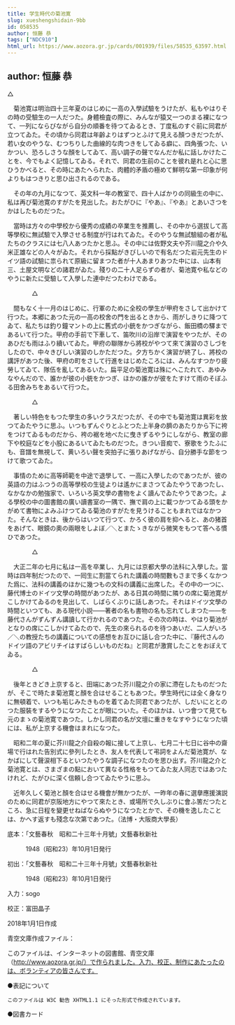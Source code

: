 ```yaml
---
title: 学生時代の菊池寛
slug: xueshengshidain-9bb
id: 058535
author: 恒藤 恭
tags: ["NDC910"]
html_url: https://www.aozora.gr.jp/cards/001939/files/58535_63597.html
---
```


## author: 恒藤 恭

△

　菊池寛は明治四十三年夏のはじめに一高の入學試驗をうけたが、私もやはりその時の受驗生の一人だつた。身體檢査の際に、みんなが猿又一つのまる裸になつて、一列にならびながら自分の順番を待つてゐるとき、丁度私のすぐ前に同君が立つてゐた。その頃から同君は年齡よりはずつとふけて見える顏つきだつたが、若い女のやうな、むつちりした曲線的な肉つきをしてゐる癖に、四角張つた、いかつい、恐ろしさうな顏をしてゐて、高い調子の聲でなんだか私に話しかけたことを、今でもよく記憶してゐる。それで、同君の生前のことを彼れ是れと心に思ひうかべると、その時にあたへられた、肉體的矛盾の極めて鮮明な第一印象が何よりもはつきりと思ひ出されるのである。

　その年の九月になつて、英文科一年の教室で、四十人ばかりの同級生の中に、私は再び菊池寛のすがたを見出した。おたがひに『やあ』、『やあ』とあいさつをかはしたものだつた。

　當時は方々の中學校から優秀の成績の卒業生を推薦し、その中から選拔して高等學校に無試驗で入學させる制度が行はれてゐた。そのやうな無試驗組の者が私たちのクラスには七八人あつたかと思ふ。その中には佐野文夫や芥川龍之介や久米正雄などの人々がゐた。それから採點がきびしいので有名だつた岩元先生のドイツ語の試驗に祟られて原級に留まつた者が十人あまりあつた中には、山本有三、土屋文明などの諸君がゐた。殘りの二十人足らずの者が、菊池寛や私などのやうに新たに受驗して入學した連中だつたわけである。

　　　　△

　間もなく十一月のはじめに、行軍のために全校の學生が甲府をさして出かけて行つた。本郷にあつた元の一高の校舍の門を出るときから、雨がしきりに降つてゐて、私たちは釣り鐘マントの上に舊式の小銃をかつぎながら、飯田橋の驛まであるいて行つた。甲府の手前で下車して、笛吹川の沿岸で演習をやつたが、そのあひだも雨はふり續いてゐた。甲府の聯隊から將校がやつて來て演習のさしづをしたので、中々きびしい演習のしかただつた。夕方ちかく演習が終了し、將校の講評があつた後、甲府の町をさして行進をはじめたころには、みんなすつかり疲勞してゐて、隊伍を亂してあるいた。扁平足の菊池寛は殊にへこたれて、あゆみなやんだので、誰かが彼の小銃をかつぎ、ほかの誰かが彼をたすけて雨のそぼふる田舍みちをあるいて行つた。

　　　　△

　著しい特色をもつた學生の多いクラスだつたが、その中でも菊池寛は異彩を放つてゐたやうに思ふ。いつもずんぐりとふとつた上半身の臍のあたりから下に袴をつけてゐるものだから、袴の裾を地べたに曳きずるやうにしながら、教室の廊下や校庭などを小股にあるいてゐたものだつた。きつい音痴で、寮歌をうたふにも、音譜を無視して、黄いろい聲を突拍子に張りあげながら、自分勝手な節をつけて歌つてゐた。

　事情のために高等師範を中途で退學して、一高に入學したのであつたが、彼の英語の力はふつうの高等學校の生徒よりは遙かにまさつてゐたやうであつたし、なかなかの勉強家で、いろいろ英文學の書物をよく讀んでゐたやうであつた。よる學校の中の圖書館の廣い讀書室の一隅で、撫で肩の上に載つかつてゐる頭をかがめて書物によみふけつてゐる菊池のすがたを見うけることもまれではなかつた。そんなときは、後からはいつて行つて、かろく彼の肩を抑へると、あの猪首をあげて、眼鏡の奧の兩眼をしよぼ／＼とまたゝきながら微笑をもつて答へる慣ひであつた。

　　　　△

　大正二年の七月に私は一高を卒業し、九月には京都大學の法科に入學した。當時は四年制だつたので、一囘生に割當てられた講義の時間數もさまで多くなかつた爲に、法科の講義のほかに幾つもの文科の講義に出席した。その中の一つに、藤代博士のドイツ文學の時間があつたが、ある日其の時間に隣りの席に菊池寛がこしかけてゐるのを見出して、しばらくぶりに話しあつた。それはドイツ文學の時間といつても、ある現代小説――著者の名も書物の名も忘れてしまつた――を藤代さんがずんずん講讀して行かれるのであつた。その次の時は、やはり菊池がとなりの席にこしかけてゐたので、先生の來られるのを待つあいだ、二人がいろ／＼の教授たちの講義についての感想をお互ひに話し合つた中に、『藤代さんのドイツ語のアビリチイはすばらしいものだね』と同君が激賞したことをおぼえてゐる。

　　　　△

　後年ときどき上京すると、田端にあつた芥川龍之介の家に滯在したものだつたが、そこで時たま菊池寛と顏を合はせることもあつた。學生時代には全く身なりに無頓着で、いつも垢じみたきものを着てゐた同君であつたが、しだいにととのつた服裝をするやうになつたことが眼についた。そのほかは、いつ會つて見ても元のまゝの菊池寛であつた。しかし同君の名が文壇に重きをなすやうになつた頃には、私が上京する機會はまれになつた。

　昭和二年の夏に芥川龍之介自殺の報に接して上京し、七月二十七日に谷中の齋場で行はれた告別式に參列したとき、友人を代表して弔詞をよんだ菊池寛が、なかばにして聲涙相下るといつたやうな調子になつたのを思ひ出す。芥川龍之介と菊池寛とは、さまざまの點において異なる性格をもつてゐた友人同志ではあつたけれど、たがひに深く信頼し合つてゐたやうに思ふ。

　近年久しく菊池と顏を合はせる機會が無かつたが、一昨年の春に選擧應援演説のために同君が京阪地方にやつて來たとき、或場所で久しぶりに會ふ筈だつたところ、急に日程を變更せねばならぬやうになつたとかで、その機を逸したことは、かへす返すも殘念な次第であつた。（法博・大阪商大學長）













底本：「文藝春秋　昭和二十三年十月號」文藝春秋新社

　　　1948（昭和23）年10月1日発行

初出：「文藝春秋　昭和二十三年十月號」文藝春秋新社

　　　1948（昭和23）年10月1日発行

入力：sogo

校正：富田晶子

2018年1月1日作成

青空文庫作成ファイル：

このファイルは、インターネットの図書館、青空文庫（http://www.aozora.gr.jp/）で作られました。入力、校正、制作にあたったのは、ボランティアの皆さんです。











●表記について


	このファイルは W3C 勧告 XHTML1.1 にそった形式で作成されています。







●図書カード
